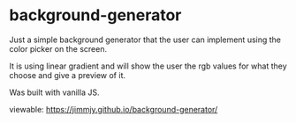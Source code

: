 # background-generator

Just a simple background generator that the user can implement using the color picker on the screen.

It is using linear gradient and will show the user the rgb values for what they choose and 
give a preview of it.

Was built with vanilla JS.

viewable: https://jimmjy.github.io/background-generator/
